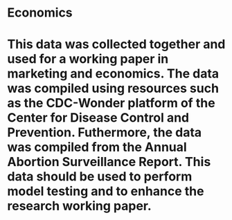 # Economics
# This data was collected together and used for a working paper in marketing and economics. The data was compiled using resources such as the CDC-Wonder platform of the Center for Disease Control and Prevention. Futhermore, the data was compiled from the Annual Abortion Surveillance Report. This data should be used to perform model testing and to enhance the research working paper.
